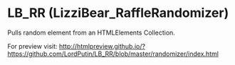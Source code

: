 # LB_RR (LizziBear_RaffleRandomizer)
Pulls random element from an HTMLElements Collection.

For preview visit: http://htmlpreview.github.io/?https://github.com/LordPutin/LB_RR/blob/master/randomizer/index.html

